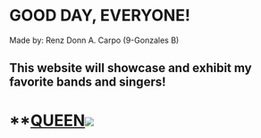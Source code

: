 # GOOD DAY, EVERYONE!
Made by: Renz Donn A. Carpo (9-Gonzales B)

This website will showcase and exhibit my favorite bands and singers!
---
# **[QUEEN](https://open.spotify.com/artist/1dfeR4HaWDbWqFHLkxsg1d)![](https://www.google.com/imgres?imgurl=https%3A%2F%2Fmakingmusicmag.com%2Fwp-content%2Fuploads%2F2019%2F07%2Fqueen-band-members-youth-hair-free-stock-photos-images-hd-wallpaper.jpg&imgrefurl=https%3A%2F%2Fmakingmusicmag.com%2Fqueen%2F&tbnid=cRPxoFEduENo7M&vet=12ahUKEwiGvszBieL2AhUK7JQKHZC9DTQQMygBegUIARDdAQ..i&docid=35q3ZXEammyCiM&w=1440&h=960&q=queen%20band%20pic&ved=2ahUKEwiGvszBieL2AhUK7JQKHZC9DTQQMygBegUIARDdAQ)


